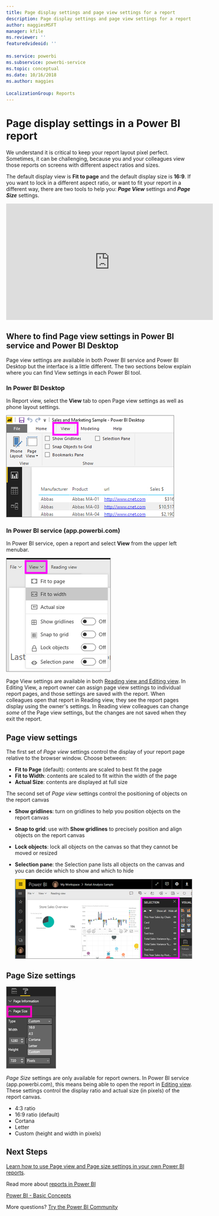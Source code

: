 ```yaml
---
title: Page display settings and page view settings for a report
description: Page display settings and page view settings for a report
author: maggiesMSFT
manager: kfile
ms.reviewer: ''
featuredvideoid: ''

ms.service: powerbi
ms.subservice: powerbi-service
ms.topic: conceptual
ms.date: 10/16/2018
ms.author: maggies

LocalizationGroup: Reports
---
```

# Page display settings in a Power BI report
We understand it is critical to keep your report layout pixel perfect. Sometimes, it can be challenging, because you and your colleagues view those reports on screens with different aspect ratios and sizes. 

The default display view is **Fit to page** and the default display size is **16:9**. If you want to lock in a different aspect ratio, or want to fit your report in a different way, there are two tools to help you: ***Page View*** settings and ***Page Size*** settings.

<iframe width="560" height="315" src="https://www.youtube.com/embed/5tg-OXzxe2g" frameborder="0" allowfullscreen></iframe>


## Where to find Page view settings in Power BI service and Power BI Desktop
Page view settings are available in both Power BI service and Power BI Desktop but the interface is a little different. The two sections below explain where you can find View settings in each Power BI tool.

### In Power BI Desktop
In Report view, select the **View** tab to open Page view settings as well as phone layout settings.

  ![selection pane](media/power-bi-report-display-settings/power-bi-desktop-view-settings.png)

### In Power BI service (app.powerbi.com)
In Power BI service, open a report and select **View** from the upper left menubar.

![](media/power-bi-report-display-settings/power-bi-change-page-view.png)

Page View settings are available in both [Reading view and Editing view](consumer/end-user-reading-view.md). In Editing View, a report owner can assign page view settings to individual report pages, and those settings are saved with the report. When colleagues open that report in Reading view, they see the report pages display using the owner's settings.  In Reading view colleagues can change *some* of the Page view settings, but the changes are not saved when they exit the report.

##    Page view settings
The first set of *Page view* settings control the display of your report page relative to the browser window.  Choose between:

* **Fit to Page** (default): contents are scaled to best fit the page
* **Fit to Width**: contents are scaled to fit within the width of the page
* **Actual Size**: contents are displayed at full size

The second set of *Page view* settings control the positioning of objects on the report canvas

* **Show gridlines**: turn on gridlines to help you position objects on the report canvas
* **Snap to grid**: use with **Show gridlines** to precisely position and align objects on the report canvas 
* **Lock objects**: lock all objects on the canvas so that they cannot be moved or resized
* **Selection pane**: the Selection pane lists all objects on the canvas and you can decide which to show and which to hide

    ![selection pane](media/power-bi-report-display-settings/power-bi-selection-pane.png)



## Page Size settings
![](media/power-bi-report-display-settings/power-bi--page-size.png)

*Page Size* settings are only available for report owners. In Power BI service (app.powerbi.com), this means being able to open the report in [Editing view](consumer/end-user-reading-view.md). These settings control the display ratio and actual size (in pixels) of the report canvas.   

* 4:3 ratio
* 16:9 ratio (default)
* Cortana
* Letter
* Custom (height and width in pixels)

## Next Steps
[Learn how to use Page view and Page size settings in your own Power BI reports](consumer/end-user-report-view.md).

Read more about [reports in Power BI](consumer/end-user-reports.md)

[Power BI - Basic Concepts](consumer/end-user-basic-concepts.md)

More questions? [Try the Power BI Community](http://community.powerbi.com/)

